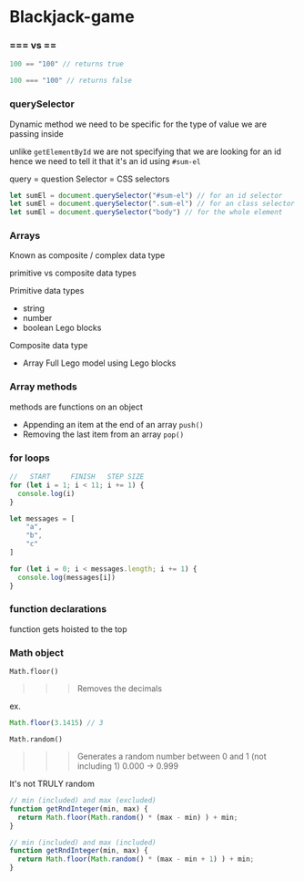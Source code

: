 # Blackjack-game

### === vs ==

``` javascript
100 == "100" // returns true

100 === "100" // returns false
```

### querySelector
Dynamic method
we need to be specific for the type of value we are passing inside

unlike `getElementById` we are not specifying that we are looking for an id hence we need to tell it that it's an id using `#sum-el`

query = question
Selector = CSS selectors

``` javascript
let sumEl = document.querySelector("#sum-el") // for an id selector
let sumEl = document.querySelector(".sum-el") // for an class selector
let sumEl = document.querySelector("body") // for the whole element
```

### Arrays
Known as composite / complex data type

primitive vs composite data types

Primitive data types
- string
- number
- boolean
Lego blocks

Composite data type
- Array
Full Lego model using Lego blocks

### Array methods

methods are functions on an object

- Appending an item at the end of an array `push()`
- Removing the last item from an array `pop()`

### for loops

``` javascript
//   START     FINISH   STEP SIZE
for (let i = 1; i < 11; i += 1) {
  console.log(i)
}
```

``` javascript
let messages = [
    "a",
    "b",
    "c"
]

for (let i = 0; i < messages.length; i += 1) {
  console.log(messages[i])
}
```

### function declarations

function gets hoisted to the top

### Math object

`Math.floor()`
>>> Removes the decimals

ex.
``` javascript
Math.floor(3.1415) // 3
```

`Math.random()`
>>> Generates a random number between 0 and 1 (not including 1) 0.000 -> 0.999

It's not TRULY random

``` Javascript
// min (included) and max (excluded)
function getRndInteger(min, max) {
  return Math.floor(Math.random() * (max - min) ) + min;
}

// min (included) and max (included)
function getRndInteger(min, max) {
  return Math.floor(Math.random() * (max - min + 1) ) + min;
}
```
